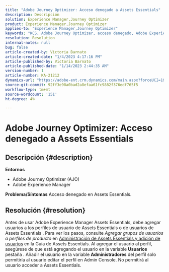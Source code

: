 ```yaml
---
title: "Adobe Journey Optimizer: Acceso denegado a Assets Essentials"
description: Descripción
solution: Experience Manager,Journey Optimizer
product: Experience Manager,Journey Optimizer
applies-to: "Experience Manager,Journey Optimizer"
keywords: "KCS, Adobe Journey Optimizer, acceso denegado, Adobe Experience Manager, AEM, AJO, Assets Essentials, resolución de problemas"
resolution: Resolution
internal-notes: null
bug: false
article-created-by: Victoria Barnato
article-created-date: "1/4/2023 4:17:16 PM"
article-published-by: Victoria Barnato
article-published-date: "1/14/2023 2:44:35 AM"
version-number: 1
article-number: KA-21212
dynamics-url: "https://adobe-ent.crm.dynamics.com/main.aspx?forceUCI=1&pagetype=entityrecord&etn=knowledgearticle&id=f3e21340-4b8c-ed11-81ad-6045bd0067ea"
source-git-commit: 92ff3e98a0bad2a8efaa61fc9882f376edf765f5
workflow-type: tm+mt
source-wordcount: '151'
ht-degree: 4%

---
```


# Adobe Journey Optimizer: Acceso denegado a Assets Essentials

## Descripción {#description}

<b>Entornos</b>
- Adobe Journey Optimizer (AJO)
- Adobe Experience Manager



<b>Problema/Síntomas</b>
Acceso denegado en Assets Essentials.


## Resolución {#resolution}


Antes de usar Adobe Experience Manager Assets Essentials, debe agregar usuarios a los perfiles de usuario de Assets Essentials o de usuarios de Assets Essentials . Para ver los pasos, consulte *Agregar grupos de usuarios a perfiles de producto* en [Administración de Assets Essentials y adición de usuarios](https://experienceleague.adobe.com/docs/experience-manager-assets-essentials/help/get-started-admins/deploy-administer.html#add-users-to-product-profiles) en la Guía de Assets Essentials. Al agregar el usuario al perfil, asegúrese de que está agregando el usuario en la variable <b>Usuarios </b> pestaña . Añadir el usuario en la variable <b>Administradores</b> del perfil solo permitiría al usuario editar el perfil en Admin Console. No permitirá al usuario acceder a Assets Essentials.


